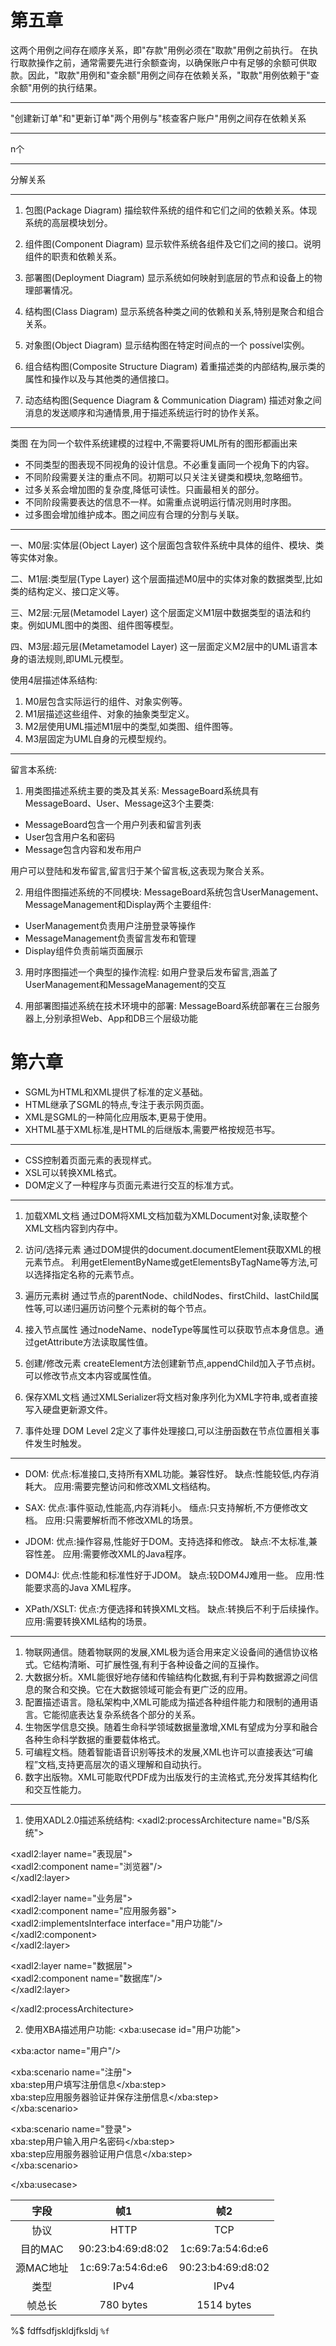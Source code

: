 
# 第五章
这两个用例之间存在顺序关系，即"存款"用例必须在"取款"用例之前执行。
在执行取款操作之前，通常需要先进行余额查询，以确保账户中有足够的余额可供取款。因此，"取款"用例和"查余额"用例之间存在依赖关系，"取款"用例依赖于"查余额"用例的执行结果。

---
"创建新订单"和"更新订单"两个用例与"核查客户账户"用例之间存在依赖关系

---
n个

---
分解关系

---
1. 包图(Package Diagram)
描绘软件系统的组件和它们之间的依赖关系。体现系统的高层模块划分。

2. 组件图(Component Diagram)
显示软件系统各组件及它们之间的接口。说明组件的职责和依赖关系。

3. 部署图(Deployment Diagram)
显示系统如何映射到底层的节点和设备上的物理部署情况。

4. 结构图(Class Diagram)
显示系统各种类之间的依赖和关系,特别是聚合和组合关系。

5. 对象图(Object Diagram)
显示结构图在特定时间点的一个 possível实例。

6. 组合结构图(Composite Structure Diagram)
着重描述类的内部结构,展示类的属性和操作以及与其他类的通信接口。

7. 动态结构图(Sequence Diagram & Communication Diagram)
描述对象之间消息的发送顺序和沟通情景,用于描述系统运行时的协作关系。

---
类图
在为同一个软件系统建模的过程中,不需要将UML所有的图形都画出来
- 不同类型的图表现不同视角的设计信息。不必重复画同一个视角下的内容。
- 不同阶段需要关注的重点不同。初期可以只关注关键类和模块,忽略细节。
- 过多关系会增加图的复杂度,降低可读性。只画最相关的部分。
- 不同阶段需要表达的信息不一样。如需重点说明运行情况则用时序图。
- 过多图会增加维护成本。图之间应有合理的分割与关联。

---
一、M0层:实体层(Object Layer)
这个层面包含软件系统中具体的组件、模块、类等实体对象。

二、M1层:类型层(Type Layer)
这个层面描述M0层中的实体对象的数据类型,比如类的结构定义、接口定义等。

三、M2层:元层(Metamodel Layer)
这个层面定义M1层中数据类型的语法和约束。例如UML图中的类图、组件图等模型。

四、M3层:超元层(Metametamodel Layer)
这一层面定义M2层中的UML语言本身的语法规则,即UML元模型。

使用4层描述体系结构:
1. M0层包含实际运行的组件、对象实例等。
2. M1层描述这些组件、对象的抽象类型定义。
3. M2层使用UML描述M1层中的类型,如类图、组件图等。
4. M3层固定为UML自身的元模型规约。

---
留言本系统:
1. 用类图描述系统主要的类及其关系:
MessageBoard系统具有MessageBoard、User、Message这3个主要类:
- MessageBoard包含一个用户列表和留言列表
- User包含用户名和密码
- Message包含内容和发布用户

用户可以登陆和发布留言,留言归于某个留言板,这表现为聚合关系。

2. 用组件图描述系统的不同模块:
MessageBoard系统包含UserManagement、MessageManagement和Display两个主要组件:
- UserManagement负责用户注册登录等操作
- MessageManagement负责留言发布和管理
- Display组件负责前端页面展示

3. 用时序图描述一个典型的操作流程:
如用户登录后发布留言,涵盖了UserManagement和MessageManagement的交互

4. 用部署图描述系统在技术环境中的部署:
MessageBoard系统部署在三台服务器上,分别承担Web、App和DB三个层级功能

# 第六章
- SGML为HTML和XML提供了标准的定义基础。
- HTML继承了SGML的特点,专注于表示网页面。
- XML是SGML的一种简化应用版本,更易于使用。
- XHTML基于XML标准,是HTML的后继版本,需要严格按规范书写。

---
- CSS控制着页面元素的表现样式。
- XSL可以转换XML格式。
- DOM定义了一种程序与页面元素进行交互的标准方式。

---
1. 加载XML文档
通过DOM将XML文档加载为XMLDocument对象,读取整个XML文档内容到内存中。

2. 访问/选择元素
通过DOM提供的document.documentElement获取XML的根元素节点。
利用getElementByName或getElementsByTagName等方法,可以选择指定名称的元素节点。

3. 遍历元素树
通过节点的parentNode、childNodes、firstChild、lastChild属性等,可以递归遍历访问整个元素树的每个节点。

4. 接入节点属性
通过nodeName、nodeType等属性可以获取节点本身信息。通过getAttribute方法读取属性值。

5. 创建/修改元素
createElement方法创建新节点,appendChild加入子节点树。可以修改节点文本内容或属性值。

6. 保存XML文档
通过XMLSerializer将文档对象序列化为XML字符串,或者直接写入硬盘更新源文件。

7. 事件处理
DOM Level 2定义了事件处理接口,可以注册函数在节点位置相关事件发生时触发。

---
- DOM:
优点:标准接口,支持所有XML功能。兼容性好。
缺点:性能较低,内存消耗大。
应用:需要完整访问和修改XML文档结构。

- SAX:
优点:事件驱动,性能高,内存消耗小。
缅点:只支持解析,不方便修改文档。
应用:只需要解析而不修改XML的场景。

- JDOM:
优点:操作容易,性能好于DOM。支持选择和修改。
缺点:不太标准,兼容性差。
应用:需要修改XML的Java程序。

- DOM4J:
优点:性能和标准性好于JDOM。
缺点:较DOM4J难用一些。
应用:性能要求高的Java XML程序。

- XPath/XSLT:
优点:方便选择和转换XML文档。
缺点:转换后不利于后续操作。
应用:需要转换XML结构的场景。

---
1. 物联网通信。随着物联网的发展,XML极为适合用来定义设备间的通信协议格式。它结构清晰、可扩展性强,有利于各种设备之间的互操作。
2. 大数据分析。XML能很好地存储和传输结构化数据,有利于异构数据源之间信息的聚合和交换。它在大数据领域可能会有更广泛的应用。
3. 配置描述语言。隐私架构中,XML可能成为描述各种组件能力和限制的通用语言。它能彻底表达复杂系统各个部分的关系。
4. 生物医学信息交换。随着生命科学领域数据量激增,XML有望成为分享和融合各种生命科学数据的重要载体格式。
5. 可编程文档。随着智能语音识别等技术的发展,XML也许可以直接表达“可编程”文档,支持更高层次的语义理解和自动执行。
6. 数字出版物。XML可能取代PDF成为出版发行的主流格式,充分发挥其结构化和交互性能力。

---
1. 使用XADL2.0描述系统结构:
<xadl2:processArchitecture name="B/S系统">

<xadl2:layer name="表现层">  
<xadl2:component name="浏览器"/>  
</xadl2:layer>

<xadl2:layer name="业务层">  
<xadl2:component name="应用服务器">  
<xadl2:implementsInterface interface="用户功能"/>  
</xadl2:component>  
</xadl2:layer>

<xadl2:layer name="数据层">  
<xadl2:component name="数据库"/>  
</xadl2:layer>

</xadl2:processArchitecture>

2. 使用XBA描述用户功能:
<xba:usecase id="用户功能">

<xba:actor name="用户"/>

<xba:scenario name="注册">  
xba:step用户填写注册信息</xba:step>  
xba:step应用服务器验证并保存注册信息</xba:step>  
</xba:scenario>

<xba:scenario name="登录">  
xba:step用户输入用户名密码</xba:step>  
xba:step应用服务器验证用户信息</xba:step>  
</xba:scenario>

</xba:usecase>


|字段|帧1|帧2|
|:-:|:-:|:-:|
|协议|HTTP|TCP|
|目的MAC|90:23:b4:69:d8:02 |1c:69:7a:54:6d:e6|
|源MAC地址|1c:69:7a:54:6d:e6 |90:23:b4:69:d8:02|
|类型|IPv4|IPv4|
|帧总长 |780 bytes|1514 bytes|

%$ fdffsdfjskldjfksldj
`%f`